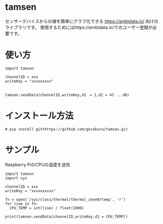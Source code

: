 # tamsen
センサーデバイスからの値を簡単にグラフ化できる https://ambidata.io/ 向けのライブラリです。
使用するためにはhttps://ambidata.io/でのユーザー登録が必要です。

# 使い方

~~~
import tamsen

channelID = xxx
writeKey = "xxxxxxxxx"


tamsen.sendData(channelID,writeKey,d1　= 1,d2 = 43 ...d8)
~~~

# インストール方法
~~~
# pip install git+https://github.com/gorakuru/tamsen.git
~~~

# サンプル
Raspberry PiのCPUの温度を送信

~~~
import tamsen
import sys

channelID = xxx
writeKey = "xxxxxxxxxx"

fn = open('/sys/class/thermal/thermal_zone0/temp', 'r')
for line in fn:
  CPU_TEMP = int(line) / float(1000)

print(tamsen.sendData(channelID,writeKey,d1 = CPU_TEMP))
~~~
